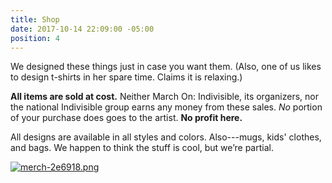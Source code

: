 ```yaml
---
title: Shop
date: 2017-10-14 22:09:00 -05:00
position: 4
---
```


We designed these things just in case you want them. (Also, one of us likes to design t-shirts in her spare time. Claims it is relaxing.) 

**All items are sold at cost.** Neither March On: Indivisible, its organizers, nor the national Indivisible group earns any money from these sales. *No* portion of your purchase does goes to the artist. **No profit here.**

All designs are available in all styles and colors. Also---mugs, kids' clothes, and bags. We happen to think the stuff is cool, but we’re partial.

[![merch-2e6918.png](/uploads/merch-2e6918.png)](https://www.redbubble.com/people/marchonknoxco)